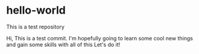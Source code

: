 # hello-world
This is a test repository

Hi, This is a test commit. I'm hopefully going to learn some cool new things and gain some skills with all of this
Let's do it!
